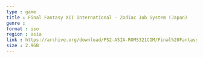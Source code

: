 ```yaml
---
type : game
title : Final Fantasy XII International - Zodiac Job System (Japan)
genre : 
format : iso
region : asia
link : https://archive.org/download/PS2-ASIA-ROMS321COM/Final%20Fantasy%20XII%20International%20-%20Zodiac%20Job%20System%20%28Japan%29.7z
size : 2.9GB
---
```

